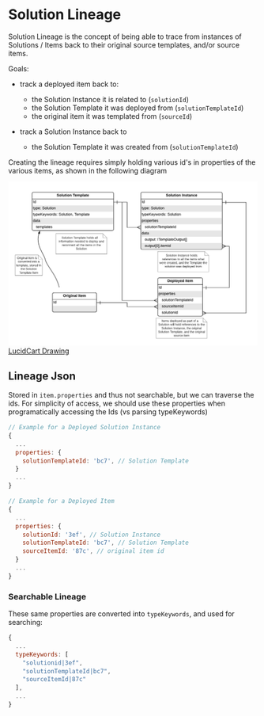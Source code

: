 # Solution Lineage

Solution Lineage is the concept of being able to trace from instances of Solutions / Items back to their original source templates, and/or source items.

Goals:
- track a deployed item back to:
  - the Solution Instance it is related to (`solutionId`)
  - the Solution Template it was deployed from (`solutionTemplateId`)
  - the original item it was templated from (`sourceId`)

- track a Solution Instance back to
  - the Solution Template it was created from (`solutionTemplateId`)

Creating the lineage requires simply holding various id's in properties of the various items, as shown in the following diagram

![Solution Lineage Model](./images/Solution-Lineage.png)
[LucidCart Drawing](https://app.lucidchart.com/documents/edit/81a92f85-ae50-4f65-9e33-0ef9c9d8e6f1/0_0?beaconFlowId=392572DB9C8DD27B#?folder_id=home&browser=icon)


## Lineage Json
Stored in `item.properties` and thus not searchable, but we can traverse the ids. For simplicity of access, we should use these properties when programatically accessing the Ids (vs parsing typeKeywords)


```js
// Example for a Deployed Solution Instance
{
  ...
  properties: {
    solutionTemplateId: 'bc7', // Solution Template
  }
  ...
}
```

```js
// Example for a Deployed Item
{
  ...
  properties: {
    solutionId: '3ef', // Solution Instance
    solutionTemplateId: 'bc7', // Solution Template
    sourceItemId: '87c', // original item id
  }
  ...
}
```

### Searchable Lineage
These same properties are converted into `typeKeywords`, and used for searching:

```js
{
  ...
  typeKeywords: [
    "solutionid|3ef",
    "solutionTemplateId|bc7",
    "sourceItemId|87c"
  ],
  ...
}
```

